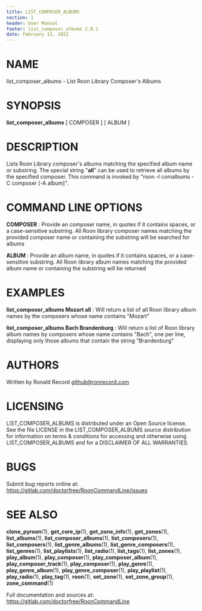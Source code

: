 ```yaml
---
title: LIST_COMPOSER_ALBUMS
section: 1
header: User Manual
footer: list_composer_albums 2.0.1
date: February 13, 2022
---
```

# NAME
list_composer_albums - List Roon Library Composer's Albums

# SYNOPSIS
**list_composer_albums** [ COMPOSER ] [ ALBUM ]

# DESCRIPTION
Lists Roon Library composer's albums matching the specified album name or substring. The special string "__all__" can be used to retrieve all albums by the specified composer. This command is invoked by "roon -l comalbums -C composer [-A album]".

# COMMAND LINE OPTIONS
**COMPOSER**
: Provide an composer name, in quotes if it contains spaces, or a case-sensitive substring. All Roon library composer names matching the provided composer name or containing the substring will be searched for albums

**ALBUM**
: Provide an album name, in quotes if it contains spaces, or a case-sensitive substring. All Roon library album names matching the provided album name or containing the substring will be returned

# EXAMPLES
**list_composer_albums Mozart __all__**
: Will return a list of all Roon library album names by the composers whose name contains "Mozart"

**list_composer_albums Bach Brandenburg**
: Will return a list of Roon library album names by composers whose name contains "Bach", one per line, displaying only those albums that contain the string "Brandenburg"

# AUTHORS
Written by Ronald Record github@ronrecord.com

# LICENSING
LIST_COMPOSER_ALBUMS is distributed under an Open Source license.
See the file LICENSE in the LIST_COMPOSER_ALBUMS source distribution
for information on terms &amp; conditions for accessing and
otherwise using LIST_COMPOSER_ALBUMS and for a DISCLAIMER OF ALL WARRANTIES.

# BUGS
Submit bug reports online at: https://gitlab.com/doctorfree/RoonCommandLine/issues

# SEE ALSO
**clone_pyroon**(1), **get_core_ip**(1), **get_zone_info**(1), **get_zones**(1), **list_albums**(1), **list_composer_albums**(1), **list_composers**(1), **list_composers**(1), **list_genre_albums**(1), **list_genre_composers**(1), **list_genres**(1), **list_playlists**(1), **list_radio**(1), **list_tags**(1), **list_zones**(1), **play_album**(1), **play_composer**(1), **play_composer_album**(1), **play_composer_track**(1), **play_composer**(1), **play_genre**(1), **play_genre_album**(1), **play_genre_composer**(1), **play_playlist**(1), **play_radio**(1), **play_tag**(1), **roon**(1), **set_zone**(1), **set_zone_group**(1), **zone_command**(1)


Full documentation and sources at: https://gitlab.com/doctorfree/RoonCommandLine

